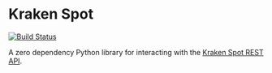 # Kraken Spot

[![Build Status](https://app.travis-ci.com/kevbradwick/calico-api.svg?token=nQwXhpXsQyD77JQqL3Kq&branch=master)](https://app.travis-ci.com/kevbradwick/calico-api)

A zero dependency Python library for interacting with the [Kraken Spot REST API](https://docs.kraken.com/rest/).
